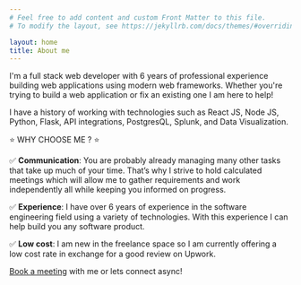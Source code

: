```yaml
---
# Feel free to add content and custom Front Matter to this file.
# To modify the layout, see https://jekyllrb.com/docs/themes/#overriding-theme-defaults

layout: home
title: About me
---
```


I'm a full stack web developer with 6 years of professional experience building web applications using modern web frameworks. Whether you're trying to build a web application or fix an existing one I am here to help!

I have a history of working with technologies such as React JS, Node JS, Python, Flask, API integrations, PostgresQL, Splunk, and Data Visualization.

⭐ WHY CHOOSE ME ? ⭐

✅ **Communication**: You are probably already managing many other tasks that take up much of your time. That’s why I strive to hold calculated meetings which will allow me to gather requirements and work independently all while keeping you informed on progress.

✅ **Experience**: I have over 6 years of experience in the software engineering field using a variety of technologies. With this experience I can help build you any software product.

✅ **Low cost**: I am new in the freelance space so I am currently offering a low cost rate in exchange for a good review on Upwork.

[Book a meeting](https://calendar.app.google/uZEc9znTLMt53r986) with me or lets connect async!